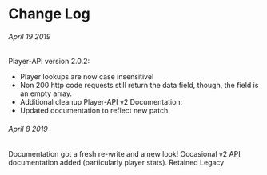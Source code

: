 # Change Log

###### April 19 2019
Player-API version 2.0.2:
* Player lookups are now case insensitive!
* Non 200 http code requests still return the data field, though, the field is an empty array.
* Additional cleanup
Player-API v2 Documentation:
* Updated documentation to reflect new patch.

###### April 8 2019
Documentation got a fresh re-write and a new look! Occasional v2 API documentation added (particularly player stats). Retained Legacy 

